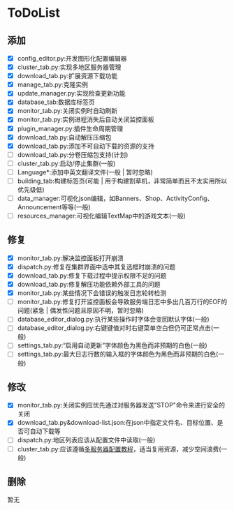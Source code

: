 # ToDoList

## 添加

- [x] config_editor.py:开发图形化配置编辑器
- [x] cluster_tab.py:实现多地区服务器管理
- [x] download_tab.py:扩展资源下载功能
- [x] manage_tab.py:克隆实例
- [x] update_manager.py:实现检查更新功能
- [x] database_tab:数据库标签页
- [x] monitor_tab.py:关闭实例时自动刷新
- [x] monitor_tab.py:实例进程消失后自动关闭监控面板
- [x] plugin_manager.py:插件生命周期管理
- [x] download_tab.py:自动解压压缩包
- [x] download_tab.py:添加不可自动下载的资源的支持
- [ ] download_tab.py:分卷压缩包支持(计划)
- [ ] cluster_tab.py:启动/停止集群(一般)
- [ ] Language\*:添加中英文翻译文件(一般 | 暂时忽略)
- [ ] building_tab:构建标签页(可能 | 用于构建割草机，非常简单而且不太实用所以优先级低)
- [ ] data_manager:可视化json编辑，如Banners、Shop、ActivityConfig、Announcement等等(一般)
- [ ] resources_manager:可视化编辑TextMap中的游戏文本(一般)

## 修复

- [x] monitor_tab.py:解决监控面板打开崩溃
- [x] dispatch.py:修复在集群界面中选中其复选框时崩溃的问题
- [x] download_tab.py:修复下载过程中提示权限不足的问题
- [x] download_tab.py:修复解压功能依赖外部工具的问题
- [x] monitor_tab.py:某些情况下会错误的触发日志轮转检测
- [ ] monitor_tab.py:修复打开监控面板会导致服务端日志中多出几百万行的EOF的问题(紧急 | 偶发性问题且原因不明，暂时忽略)
- [ ] database_editor_dialog.py:执行某些操作时字体会变回默认字体(一般)
- [ ] database_editor_dialog.py:右键键值对时右键菜单空白但仍可正常点击(一般)
- [ ] settings_tab.py:“启用自动更新”字体颜色为黑色而非预期的白色(一般)
- [ ] settings_tab.py:最大日志行数的输入框的字体颜色为黑色而非预期的白色(一般)

## 修改

- [x] monitor_tab.py:关闭实例应优先通过对服务器发送"STOP"命令来进行安全的关闭
- [x] download_tab.py&download-list.json:在json中指定文件名、目标位置、是否可自动下载等
- [ ] dispatch.py:地区列表应该从配置文件中读取(一般)
- [ ] cluster_tab.py:应该遵循[多服务器配置教程](https://www.bilibili.com/video/BV1L5CXY4Eaj)，适当复用资源，减少空间浪费(一般)

## 删除

暂无


